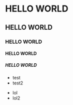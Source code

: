 # HELLO WORLD
## HELLO WORLD
### HELLO WORLD
#### HELLO WORLD
##### HELLO WORLD

- test
- test2

* lol
* lol2